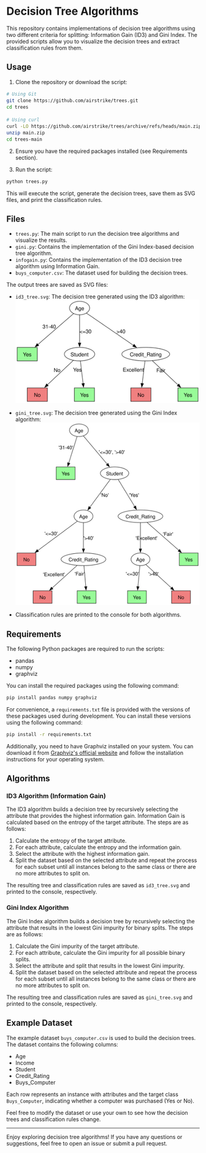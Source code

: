
# Decision Tree Algorithms

This repository contains implementations of decision tree algorithms using two
different criteria for splitting: Information Gain (ID3) and Gini Index. The
provided scripts allow you to visualize the decision trees and extract
classification rules from them.

## Usage

1. Clone the repository or download the script:

```bash
# Using Git
git clone https://github.com/airstrike/trees.git
cd trees

# Using curl
curl -LO https://github.com/airstrike/trees/archive/refs/heads/main.zip
unzip main.zip
cd trees-main
```

2. Ensure you have the required packages installed (see Requirements section).

3. Run the script:

```bash
python trees.py
```

This will execute the script, generate the decision trees, save them as SVG
files, and print the classification rules.

## Files

- `trees.py`: The main script to run the decision tree algorithms and visualize
  the results.
- `gini.py`: Contains the implementation of the Gini Index-based decision tree
  algorithm.
- `infogain.py`: Contains the implementation of the ID3 decision tree algorithm
  using Information Gain.
- `buys_computer.csv`: The dataset used for building the decision trees.

The output trees are saved as SVG files:

- `id3_tree.svg`: The decision tree generated using the ID3 algorithm:
  ![ID3 Tree](id3_tree.svg)

- `gini_tree.svg`: The decision tree generated using the Gini Index algorithm:
  ![Gini Tree](gini_tree.svg)

- Classification rules are printed to the console for both algorithms.


## Requirements

The following Python packages are required to run the scripts:

- pandas
- numpy
- graphviz

You can install the required packages using the following command:

```bash
pip install pandas numpy graphviz
```

For convenience, a `requirements.txt` file is provided with the versions of
these packages used during development. You can install these versions using the
following command:

```bash
pip install -r requirements.txt
```

Additionally, you need to have Graphviz installed on your system. You can
download it from [Graphviz's official website](https://graphviz.org/download/)
and follow the installation instructions for your operating system.

## Algorithms

### ID3 Algorithm (Information Gain)

The ID3 algorithm builds a decision tree by recursively selecting the attribute
that provides the highest information gain. Information Gain is calculated based
on the entropy of the target attribute. The steps are as follows:

1. Calculate the entropy of the target attribute.
2. For each attribute, calculate the entropy and the information gain.
3. Select the attribute with the highest information gain.
4. Split the dataset based on the selected attribute and repeat the process for
   each subset until all instances belong to the same class or there are no more
   attributes to split on.

The resulting tree and classification rules are saved as `id3_tree.svg` and
printed to the console, respectively.

### Gini Index Algorithm

The Gini Index algorithm builds a decision tree by recursively selecting the
attribute that results in the lowest Gini impurity for binary splits. The steps
are as follows:

1. Calculate the Gini impurity of the target attribute.
2. For each attribute, calculate the Gini impurity for all possible binary splits.
3. Select the attribute and split that results in the lowest Gini impurity.
4. Split the dataset based on the selected attribute and repeat the process for
   each subset until all instances belong to the same class or there are no more
   attributes to split on.

The resulting tree and classification rules are saved as `gini_tree.svg` and
printed to the console, respectively.

## Example Dataset

The example dataset `buys_computer.csv` is used to build the decision trees. The
dataset contains the following columns:

- Age
- Income
- Student
- Credit_Rating
- Buys_Computer

Each row represents an instance with attributes and the target class
`Buys_Computer`, indicating whether a computer was purchased (Yes or No).

Feel free to modify the dataset or use your own to see how the decision trees
and classification rules change.

---

Enjoy exploring decision tree algorithms! If you have any questions or
suggestions, feel free to open an issue or submit a pull request.
